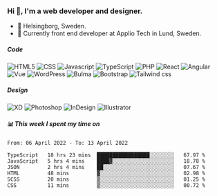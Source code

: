 ### Hi 👋, I'm a web developer and designer.

- 📍 Helsingborg, Sweden.
- 💼 Currently front end developer at Applio Tech in Lund, Sweden.

##### Code
![HTML5](https://img.shields.io/badge/HTML-072326.svg?&style=for-the-badge&logo=HTML5&logoColor=white)
![CSS](https://img.shields.io/badge/CSS-072326.svg?&style=for-the-badge&logo=CSS3&logoColor=white)
![Javascript](https://img.shields.io/badge/JavaScript-072326.svg?&style=for-the-badge&logo=Javascript&logoColor=white)
![TypeScript](https://img.shields.io/badge/TypeScript-072326.svg?&style=for-the-badge&logo=TypeScript&logoColor=white)
![PHP](https://img.shields.io/badge/PHP-072326.svg?&style=for-the-badge&logo=PHP&logoColor=white)
![React](https://img.shields.io/badge/React-072326.svg?&style=for-the-badge&logo=React&logoColor=white)
![Angular](https://img.shields.io/badge/Angular-072326.svg?&style=for-the-badge&logo=Angular&logoColor=white)
![Vue](https://img.shields.io/badge/VUE-072326.svg?&style=for-the-badge&logo=VUE.JS&logoColor=white)
![WordPress](https://img.shields.io/badge/WordPress-072326.svg?&style=for-the-badge&logo=Wordpress&logoColor=white)
![Bulma](https://img.shields.io/badge/Bulma-072326.svg?&style=for-the-badge&logo=Bulma&logoColor=white)
![Bootstrap](https://img.shields.io/badge/Bootstrap-072326.svg?&style=for-the-badge&logo=Bootstrap&logoColor=white)
![Tailwind css](https://img.shields.io/badge/Tailwind_CSS-072326.svg?&style=for-the-badge&logo=Tailwind-css&logoColor=white)


##### Design
![XD](https://img.shields.io/badge/Adobe_XD-072326.svg?&style=for-the-badge&logo=Adobe-XD&logoColor=white)
![Photoshop](https://img.shields.io/badge/Adobe_Photoshop-072326.svg?&style=for-the-badge&logo=Adobe-Photoshop&logoColor=white)
![InDesign](https://img.shields.io/badge/Adobe_InDesign-072326.svg?&style=for-the-badge&logo=Adobe-InDesign&logoColor=white)
![Illustrator](https://img.shields.io/badge/Adobe_Illustrator-072326.svg?&style=for-the-badge&logo=Adobe-Illustrator&logoColor=white)

##### 📊 This week I spent my time on
<!--START_SECTION:waka-->

```text
From: 06 April 2022 - To: 13 April 2022

TypeScript   18 hrs 23 mins  █████████████████░░░░░░░░   67.97 %
JavaScript   5 hrs 4 mins    ████▓░░░░░░░░░░░░░░░░░░░░   18.78 %
JSON         2 hrs 4 mins    ██░░░░░░░░░░░░░░░░░░░░░░░   07.67 %
HTML         48 mins         ▓░░░░░░░░░░░░░░░░░░░░░░░░   02.98 %
SCSS         20 mins         ▒░░░░░░░░░░░░░░░░░░░░░░░░   01.25 %
CSS          11 mins         ▒░░░░░░░░░░░░░░░░░░░░░░░░   00.72 %
```

<!--END_SECTION:waka-->

<!--
**sofialing/sofialing** is a ✨ _special_ ✨ repository because its `README.md` (this file) appears on your GitHub profile.

Here are some ideas to get you started:

- 🔭 I’m currently working on ...
- 🌱 I’m currently learning ...
- 👯 I’m looking to collaborate on ...
- 🤔 I’m looking for help with ...
- 💬 Ask me about ...
- 📫 How to reach me: ...
- 😄 Pronouns: ...
- ⚡ Fun fact: ...
-->
